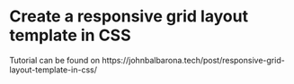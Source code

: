 <h1>Create a responsive grid layout template in CSS</h1>
Tutorial can be found on https://johnbalbarona.tech/post/responsive-grid-layout-template-in-css/
